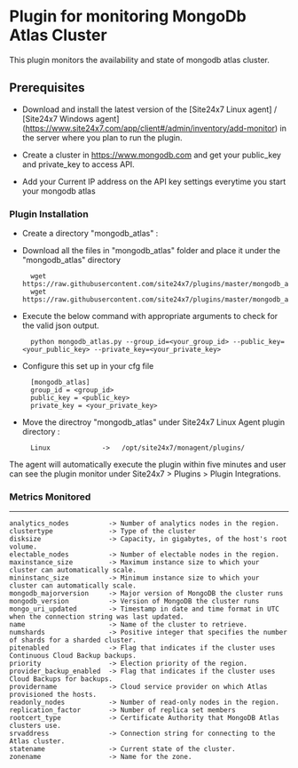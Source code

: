 Plugin for monitoring MongoDb Atlas Cluster
==============================================

This plugin monitors the availability and state of mongodb atlas cluster.

## Prerequisites

- Download and install the latest version of the [Site24x7 Linux agent] / [Site24x7 Windows agent] (https://www.site24x7.com/app/client#/admin/inventory/add-monitor) in the server where you plan to run the plugin. 
		
- Create a cluster in https://www.mongodb.com and get your public_key and private_key to access API.

- Add your Current IP address on the API key settings everytime you start your mongodb atlas

### Plugin Installation  

- Create a directory "mongodb_atlas" :
      
- Download all the files in "mongodb_atlas" folder and place it under the "mongodb_atlas" directory

		wget https://raw.githubusercontent.com/site24x7/plugins/master/mongodb_atlas/mongodb_atlas.py
		wget https://raw.githubusercontent.com/site24x7/plugins/master/mongodb_atlas/mongodb_atlas.cfg

- Execute the below command with appropriate arguments to check for the valid json output.  

		python mongodb_atlas.py --group_id=<your_group_id> --public_key=<your_public_key> --private_key=<your_private_key>
		
- Configure this set up in your cfg file 
                
		[mongodb_atlas]
		group_id = <group_id> 
		public_key = <public_key>
		private_key = <your_private_key>
		
- Move the directroy "mongodb_atlas"  under Site24x7 Linux Agent plugin directory :

		Linux             ->   /opt/site24x7/monagent/plugins/


The agent will automatically execute the plugin within five minutes and user can see the plugin monitor under Site24x7 > Plugins > Plugin Integrations.

### Metrics Monitored


---

	analytics_nodes          ->	Number of analytics nodes in the region.
	clustertype              ->	Type of the cluster
	disksize                 ->	Capacity, in gigabytes, of the host's root volume. 
	electable_nodes          ->	Number of electable nodes in the region.
	maxinstance_size         ->	Maximum instance size to which your cluster can automatically scale.
	mininstanc_size          ->	Minimum instance size to which your cluster can automatically scale.
	mongodb_majorversion     ->	Major version of MongoDB the cluster runs
	mongodb_version          ->	Version of MongoDB the cluster runs
	mongo_uri_updated        ->	Timestamp in date and time format in UTC when the connection string was last updated. 
	name                     ->	Name of the cluster to retrieve.
	numshards                ->	Positive integer that specifies the number of shards for a sharded cluster.
	pitenabled               ->	Flag that indicates if the cluster uses Continuous Cloud Backup backups.
	priority                 ->	Election priority of the region. 
	provider_backup_enabled  ->	Flag that indicates if the cluster uses Cloud Backups for backups.
	providername             ->	Cloud service provider on which Atlas provisioned the hosts.
	readonly_nodes           ->	Number of read-only nodes in the region.
	replication_factor       ->	Number of replica set members
	rootcert_type            ->	Certificate Authority that MongoDB Atlas clusters use.
	srvaddress               ->	Connection string for connecting to the Atlas cluster. 
	statename                ->	Current state of the cluster. 
	zonename                 ->	Name for the zone.

